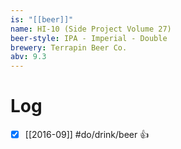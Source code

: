 ```yaml
---
is: "[[beer]]"
name: HI-10 (Side Project Volume 27)
beer-style: IPA - Imperial - Double
brewery: Terrapin Beer Co. 
abv: 9.3
---
```

# Log
- [x] [[2016-09]] #do/drink/beer 👍
